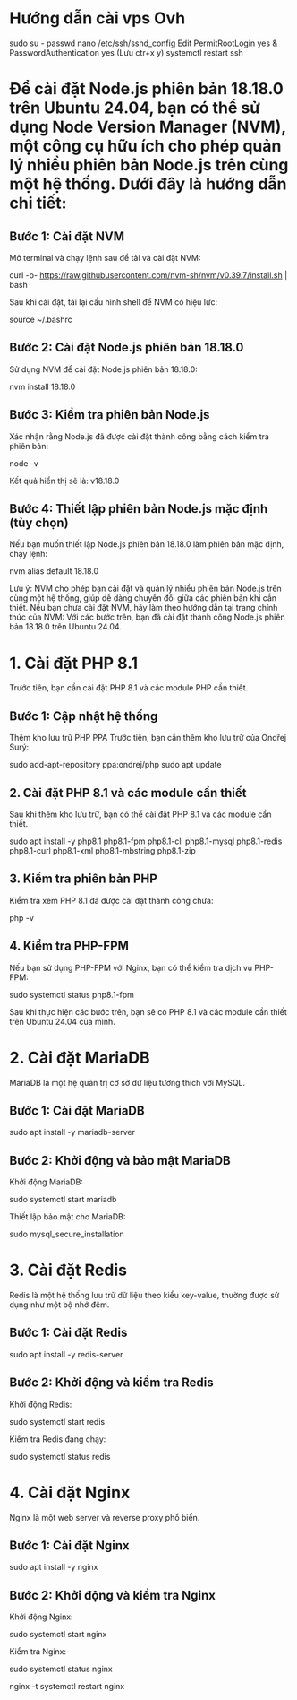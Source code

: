 # Hướng dẫn cài vps Ovh
sudo su -
passwd
nano /etc/ssh/sshd_config
Edit PermitRootLogin yes & PasswordAuthentication yes (Lưu ctr+x y)
systemctl restart ssh

# Để cài đặt Node.js phiên bản 18.18.0 trên Ubuntu 24.04, bạn có thể sử dụng Node Version Manager (NVM), một công cụ hữu ích cho phép quản lý nhiều phiên bản Node.js trên cùng một hệ thống. Dưới đây là hướng dẫn chi tiết:

## Bước 1: Cài đặt NVM
Mở terminal và chạy lệnh sau để tải và cài đặt NVM:

curl -o- https://raw.githubusercontent.com/nvm-sh/nvm/v0.39.7/install.sh | bash

Sau khi cài đặt, tải lại cấu hình shell để NVM có hiệu lực:

source ~/.bashrc

## Bước 2: Cài đặt Node.js phiên bản 18.18.0
Sử dụng NVM để cài đặt Node.js phiên bản 18.18.0:

nvm install 18.18.0

## Bước 3: Kiểm tra phiên bản Node.js
Xác nhận rằng Node.js đã được cài đặt thành công bằng cách kiểm tra phiên bản:

node -v

Kết quả hiển thị sẽ là: v18.18.0

## Bước 4: Thiết lập phiên bản Node.js mặc định (tùy chọn)
Nếu bạn muốn thiết lập Node.js phiên bản 18.18.0 làm phiên bản mặc định, chạy lệnh:

nvm alias default 18.18.0

Lưu ý:
NVM cho phép bạn cài đặt và quản lý nhiều phiên bản Node.js trên cùng một hệ thống, giúp dễ dàng chuyển đổi giữa các phiên bản khi cần thiết.
Nếu bạn chưa cài đặt NVM, hãy làm theo hướng dẫn tại trang chính thức của NVM:
Với các bước trên, bạn đã cài đặt thành công Node.js phiên bản 18.18.0 trên Ubuntu 24.04.


# 1. Cài đặt PHP 8.1
Trước tiên, bạn cần cài đặt PHP 8.1 và các module PHP cần thiết.
## Bước 1: Cập nhật hệ thống
Thêm kho lưu trữ PHP PPA
Trước tiên, bạn cần thêm kho lưu trữ của Ondřej Surý:

sudo add-apt-repository ppa:ondrej/php
sudo apt update
## 2. Cài đặt PHP 8.1 và các module cần thiết
Sau khi thêm kho lưu trữ, bạn có thể cài đặt PHP 8.1 và các module cần thiết.

sudo apt install -y php8.1 php8.1-fpm php8.1-cli php8.1-mysql php8.1-redis php8.1-curl php8.1-xml php8.1-mbstring php8.1-zip

## 3. Kiểm tra phiên bản PHP
Kiểm tra xem PHP 8.1 đã được cài đặt thành công chưa:

php -v

## 4. Kiểm tra PHP-FPM
Nếu bạn sử dụng PHP-FPM với Nginx, bạn có thể kiểm tra dịch vụ PHP-FPM:

sudo systemctl status php8.1-fpm

Sau khi thực hiện các bước trên, bạn sẽ có PHP 8.1 và các module cần thiết trên Ubuntu 24.04 của mình.


# 2. Cài đặt MariaDB
MariaDB là một hệ quản trị cơ sở dữ liệu tương thích với MySQL.
## Bước 1: Cài đặt MariaDB

sudo apt install -y mariadb-server

## Bước 2: Khởi động và bảo mật MariaDB
Khởi động MariaDB:

sudo systemctl start mariadb

Thiết lập bảo mật cho MariaDB:

sudo mysql_secure_installation

# 3. Cài đặt Redis
Redis là một hệ thống lưu trữ dữ liệu theo kiểu key-value, thường được sử dụng như một bộ nhớ đệm.
## Bước 1: Cài đặt Redis

sudo apt install -y redis-server

## Bước 2: Khởi động và kiểm tra Redis
Khởi động Redis:

sudo systemctl start redis

Kiểm tra Redis đang chạy:

sudo systemctl status redis

# 4. Cài đặt Nginx
Nginx là một web server và reverse proxy phổ biến.
## Bước 1: Cài đặt Nginx

sudo apt install -y nginx

## Bước 2: Khởi động và kiểm tra Nginx
Khởi động Nginx:

sudo systemctl start nginx

Kiểm tra Nginx:

sudo systemctl status nginx


nginx -t
systemctl restart nginx
